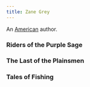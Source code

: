 ```yaml
---
title: Zane Grey
---
```


An [American](../index.html) author.

### Riders of the Purple Sage

### The Last of the Plainsmen

### Tales of Fishing
